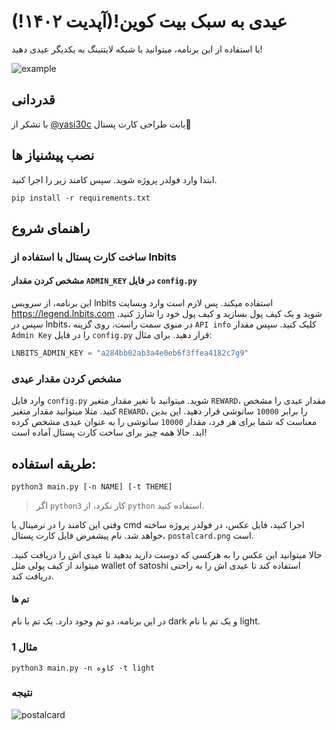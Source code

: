 # عیدی به سبک بیت کوین!(آپدیت ۱۴۰۲!)

با استفاده از این برنامه، میتوانید با شبکه لایتنینگ به یکدیگر عیدی دهید!

![example](https://user-images.githubusercontent.com/55811147/227710617-1d089b06-79a4-4f87-80e3-db99aad8f651.png)

## قدردانی
با تشکر از [@yasi30c](https://t.me/yasi30c) بابت طراحی کارت پستال🙌

## نصب پیشنیاز ها
ابتدا وارد فولدر پروژه شوید. سپس کامند زیر را اجرا کنید.
```terminal
pip install -r requirements.txt
```

## راهنمای شروع
### ساخت کارت پستال با استفاده از lnbits
#### مشخص کردن مقدار `ADMIN_KEY` در فایل `config.py`
این برنامه، از سرویس lnbits استفاده میکند. پس لازم است وارد وبسایت https://legend.lnbits.com شوید و یک کیف پول بسازید و کیف پول خود را شارژ کنید. سپس در lnbits، در منوی سمت راست، روی گزینه `API info` کلیک کنید. سپس مقدار `Admin Key` را در فایل `config.py` قرار دهید. 
برای مثال:
```python
LNBITS_ADMIN_KEY = "a284bb02ab3a4e0eb6f3ffea4182c7g9"
```

### مشخص کردن مقدار عیدی
وارد فایل `config.py` شوید. میتوانید با تغیر مقدار متغیر `REWARD`، مقدار عیدی را مشخص کنید. مثلا میتوانید مقدار متغیر `REWARD`، را برابر `10000` ساتوشی قرار دهید. این بدین معناست که شما برای هر فرد، مقدار `10000` ساتوشی را به عنوان عیدی مشخص کرده اید.
حالا همه چیز برای ساخت کارت پستال آماده است!

## طریقه استفاده: 
```terminal
python3 main.py [-n NAME] [-t THEME]
```
> اگر `python3` کار نکرد، از `python` استفاده کنید.

وقتی این کامند را در ترمینال یا cmd اجرا کنید، فایل عکس، در فولدر پروژه ساخته خواهد شد.
نام پیشفرض فایل کارت پستال، `postalcard.png` است.

حالا میتوانید این عکس را به هرکسی که دوست دارید بدهید تا عیدی اش را دریافت کنید. میتواند از کیف پولی مثل wallet of satoshi استفاده کند تا عیدی اش را به راحتی دریافت کند.
#### تم ها
در این برنامه، دو تم وجود دارد. یک تم با نام dark و یک تم با نام light. 


### مثال 1
```terminal
python3 main.py -n کاوه -t light
```

### نتیجه
![postalcard](https://user-images.githubusercontent.com/55811147/227710786-8b4aeadf-8887-4f1d-81c7-e18acbb99a8a.png)

